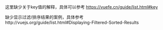 这里缺少关于key值的解释，具体可以参考 https://vuefe.cn/guide/list.html#key

缺少显示过滤/排序结果的案例，具体参考http://vuejs.org/guide/list.html#Displaying-Filtered-Sorted-Results